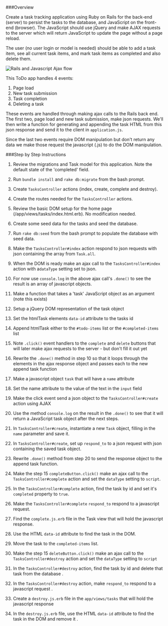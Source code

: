 ###Overview

Create a task tracking application using Ruby on Rails for the back-end (server) to persist the tasks to the database, and JavaScript on the front-end (browser). The JavaScript should use jQuery and make AJAX requests to the server which will return JavaScript to update the page without a page reload.

The user (*no* user login or model is needed) should be able to add a task item, see all current task items, and mark task items as completed and also delete them.

![Rails and Javascript Ajax flow](https://raw.github.com/generalassembly-studio/WDI_Curriculum/design_lab/Week_07/4_/AjaxTodoStudent/ajax_rails.png?login=tibbon&token=960512c2c1e2eb3f0c2205bdf4ffcc74 "")

This ToDo app handles 4 events:

1. Page load
2. New task submission
3. Task completion
4. Deleting a task

These events are handled through making ajax calls to the Rails back end.  The first two, page load and new task submission, make json requests.  We'll then write a function for generating and appending the task HTML from this json response and send it to the client in `application.js`.

Since the last two events require DOM manipulation but don't return any data we make those request the javascript (.js) to do the DOM manipulation.


###Step by Step Instructions

1. Review the migrations and Task model for this application. Note the default state of the 'completed' field.

2. Run `bundle install` and `rake db:migrate` from the bash prompt.

3. Create `TasksController` actions (index, create, complete and destroy).


4. Create the routes needed for the `TasksController` actions.


5. Review the basic DOM setup for the home page (/app/views/tasks/index.html.erb). No modification needed.


6. Create some seed data for the tasks and seed the database.


7. Run `rake db:seed` from the bash prompt to populate the database with seed data.


8. Make the `TasksController#index` action respond to json requests with json containing the array from `Task.all`.


9. When the DOM is ready make an ajax call to the `TasksController#index` action with a`dataType` setting set to json.

10. For now use `console.log` in the above ajax call's `.done()` to see the result is an array of javascript objects.

11. Make a function that takes a 'task' JavaScript object as an argument (note this exists)
12. Setup a jQuery DOM representation of the task object
13. Set the htmlTask elements `data-id` attribute to the tasks id
14. Append htmlTask either to the `#todo-items` list or the `#completed-items` list
15. Note `.click()` event handlers to the `complete` and  `delete` buttons that will later make ajax requests to the server - but don't fill it out yet
16. Rewrite the `.done()` method in step 10 so that it loops through the elements in the ajax response object and passes each to the new append task function
17. Make a javascript object `task` that will have a `name` attribute
18. Set the name attribute to the value of the text in the `input` field
19. Make the click event send a json object to the `TasksController#create` action using AJAX
20. Use the method `console.log` on the result in the `.done()` to see that it will return a JavaScript task object after the next steps.

21. In `TasksController#create`, instantiate a new `Task` object, filling in the `name` parameter and save it.
22. In `TasksController#create`, set up `respond_to` to a json request with json containing the saved task object.


23. Rewrite `.done()` method from step 20 to send the response object to the append task function.


24. Make the step 15 `completeButton.click()` make an ajax call to the `TasksController#complete` action and set the `dataType` setting to `script`.


25. In the `TasksController#complete` action, find the task by id and set it's `completed` property to `true`.

26. Make the `TasksController#complete` `respond_to` respond to a javascript request.


27. Find the `complete.js.erb` file in the Task view that will hold the javascript response.


28. Use the HTML `data-id` attribute to find the task in the DOM.


29. Move the task to the `completed-items` list.
30. Make the step 15 `deleteButton.click()` make an ajax call to the `TasksController#destroy` action and set the `dataType` setting to `script`
31. In the `TasksController#destroy` action, find the task by id and delete that task from the database .
32. In the `TasksController#destroy` action, make `respond_to` respond to a javascript request .
33. Create a `destroy.js.erb` file in the `app/views/tasks` that will hold the javascript response
34. In the `destroy.js.erb` file, use the HTML `data-id` attribute to find the task in the DOM and remove it .















